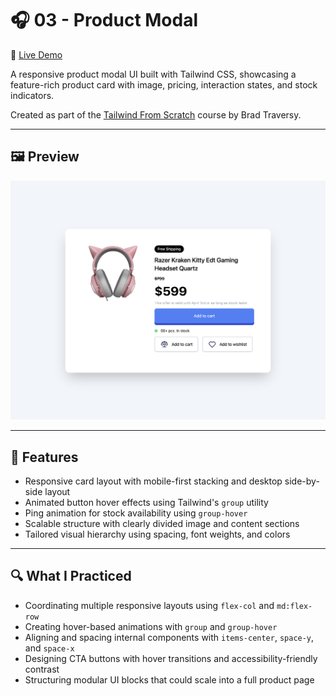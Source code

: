# 🎧 03 - Product Modal

🔗 [Live Demo](https://DHodge6.github.io/tailwind-mini-projects/03-product-modal/)

A responsive product modal UI built with Tailwind CSS, showcasing a feature-rich product card with image, pricing, interaction states, and stock indicators.

Created as part of the [Tailwind From Scratch](https://www.udemy.com/course/tailwind-from-scratch/) course by Brad Traversy.

---

## 🖼️ Preview

![Product Modal Preview](./preview.png)

---

## 🚀 Features

- Responsive card layout with mobile-first stacking and desktop side-by-side layout
- Animated button hover effects using Tailwind's `group` utility
- Ping animation for stock availability using `group-hover`
- Scalable structure with clearly divided image and content sections
- Tailored visual hierarchy using spacing, font weights, and colors

---

## 🔍 What I Practiced

- Coordinating multiple responsive layouts using `flex-col` and `md:flex-row`
- Creating hover-based animations with `group` and `group-hover`
- Aligning and spacing internal components with `items-center`, `space-y`, and `space-x`
- Designing CTA buttons with hover transitions and accessibility-friendly contrast
- Structuring modular UI blocks that could scale into a full product page